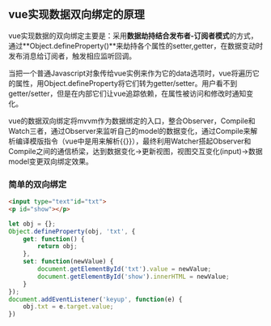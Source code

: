 ## vue实现数据双向绑定的原理

vue实现数据的双向绑定主要是：采用**数据劫持结合发布者-订阅者模式**的方式，通过**Object.defineProperty()**来劫持各个属性的setter,getter，在数据变动时发布消息给订阅者，触发相应监听回调。

当把一个普通Javascript对象传给vue实例来作为它的data选项时，vue将遍历它的属性，用Object.defineProperty将它们转为getter/setter。用户看不到getter/setter，但是在内部它们让vue追踪依赖，在属性被访问和修改时通知变化。

vue的数据双向绑定将mvvm作为数据绑定的入口，整合Observer，Compile和Watch三者，通过Observer来监听自己的model的数据变化，通过Compile来解析编译模版指令（vue中是用来解析{{}}），最终利用Watcher搭起Observer和Compile之间的通信桥梁，达到数据变化->更新视图，视图交互变化(input)->数据model变更双向绑定效果。

### 简单的双向绑定

```html
<input type="text"id="txt">
<p id="show"></p>
```

```javascript
let obj = {};
Object.defineProperty(obj, 'txt', {
    get: function() {
        return obj;
    },
    set: function(newValue) {
        document.getElementById('txt').value = newValue;
        document.getElementById('show').innerHTML = newValue;
    }
});
document.addEventListener('keyup', function(e) {
    obj.txt = e.target.value;
})
```